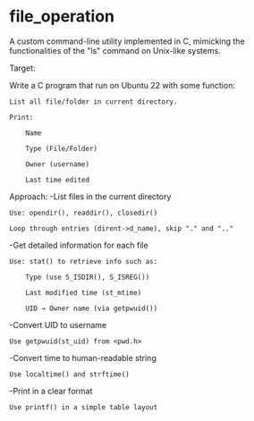 # file_operation
A custom command-line utility implemented in C, mimicking the functionalities of the "ls" command on Unix-like systems.

Target:

Write a C program that run on Ubuntu 22 with some function:

    List all file/folder in current directory.

    Print:

        Name

        Type (File/Folder)

        Owner (username)

        Last time edited

Approach:
 -List files in the current directory

    Use: opendir(), readdir(), closedir()

    Loop through entries (dirent->d_name), skip "." and ".."

 -Get detailed information for each file

    Use: stat() to retrieve info such as:

        Type (use S_ISDIR(), S_ISREG())

        Last modified time (st_mtime)

        UID → Owner name (via getpwuid())

 -Convert UID to username

    Use getpwuid(st_uid) from <pwd.h>

 -Convert time to human-readable string

    Use localtime() and strftime()

 -Print in a clear format

    Use printf() in a simple table layout

